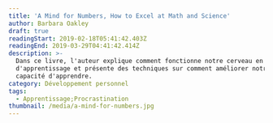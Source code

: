 ```yaml
---
title: 'A Mind for Numbers, How to Excel at Math and Science'
author: Barbara Oakley
draft: true
readingStart: 2019-02-18T05:41:42.403Z
readingEnd: 2019-03-29T04:41:42.414Z
description: >-
  Dans ce livre, l'auteur explique comment fonctionne notre cerveau en terme
  d'apprentissage et présente des techniques sur comment améliorer notre
  capacité d'apprendre.
category: Développement personnel
tags:
  - Apprentissage;Procrastination
thumbnail: /media/a-mind-for-numbers.jpg
---
```


